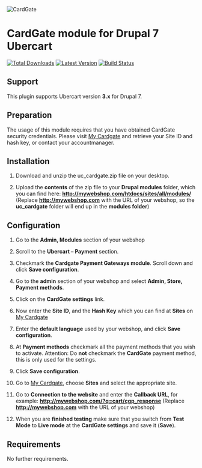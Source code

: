 ![CardGate](https://cdn.curopayments.net/thumb/200/logos/cardgate.png)

# CardGate module for Drupal 7 Ubercart

[![Total Downloads](https://img.shields.io/packagist/dt/cardgate/drupal-ubercart.svg)](https://packagist.org/packages/cardgate/drupal-ubercart)
[![Latest Version](https://img.shields.io/packagist/v/cardgate/drupal-ubercart.svg)](https://github.com/cardgate/drupal-ubercart/releases)
[![Build Status](https://travis-ci.org/cardgate/drupal-ubercart.svg?branch=master)](https://travis-ci.org/cardgate/drupal-ubercart)

## Support

This plugin supports Ubercart version **3.x** for Drupal 7.

## Preparation

The usage of this module requires that you have obtained CardGate security credentials.
Please visit [My Cardgate](https://my.cardgate.com/) and retrieve your Site ID and hash key, or contact your accountmanager.

## Installation

1. Download and unzip the uc_cardgate.zip file on your desktop.

2. Upload the **contents** of the zip file to your **Drupal modules** folder, which you can find here: **http://mywebshop.com/htdocs/sites/all/modules/**
(Replace **http://mywebshop.com** with the URL of your webshop, so the **uc_cardgate** folder will end up in the **modules folder**)


## Configuration

1. Go to the **Admin, Modules** section of your webshop
   
2. Scroll to the **Ubercart – Payment** section.

3. Checkmark the **Cardgate Payment Gateways module**.
   Scroll down and click **Save configuration**.
   
4. Go to the **admin** section of your webshop and select **Admin, Store, Payment methods**.

5. Click on the **CardGate settings** link.

6. Now enter the **Site ID**, and the **Hash Key** which you can find at **Sites** on [My Cardgate](https://my.cardgate.com/) 

7. Enter the **default language** used by your webshop, and click **Save configuration**.

8. At **Payment methods** checkmark all the payment methods that you wish to activate.
   Attention: Do **not** checkmark the **CardGate** payment method, this is only used for the settings.
   
9. Click **Save configuration**.
   
10. Go to [My Cardgate](https://my.cardgate.com/), choose **Sites** and select the appropriate site.

11. Go to **Connection to the website** and enter the **Callback URL**, for example:
    **http://mywebshop.com/?q=cart/cgp_response**
(Replace **http://mywebshop.com** with the URL of your webshop)

12. When you are **finished testing** make sure that you switch from **Test Mode** to **Live mode** at the **CardGate settings** and save it (**Save**).
    
## Requirements

No further requirements.